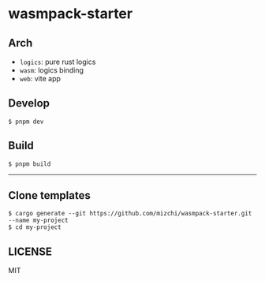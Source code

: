 # wasmpack-starter

## Arch

- `logics`: pure rust logics
- `wasm`: logics binding
- `web`: vite app

## Develop

```
$ pnpm dev
```

## Build

```
$ pnpm build
```

---

## Clone templates

```
$ cargo generate --git https://github.com/mizchi/wasmpack-starter.git --name my-project
$ cd my-project
```

## LICENSE

MIT